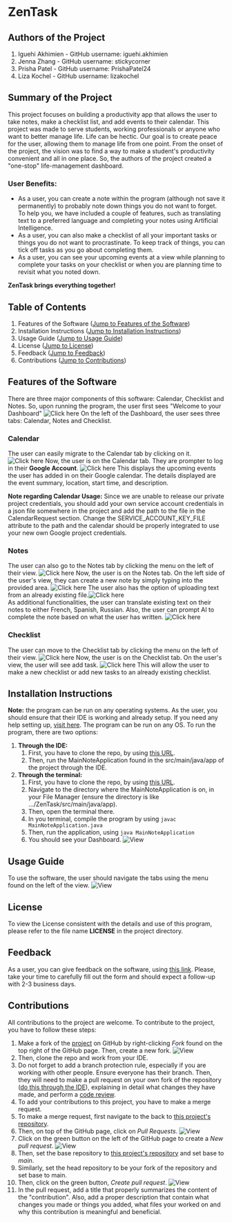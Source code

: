 # ZenTask

## Authors of the Project 
1. Iguehi Akhimien - GitHub username: iguehi.akhimien
2. Jenna Zhang - GitHub username: stickycorner 
3. Prisha Patel - GitHub username: PrishaPatel24
4. Liza Kochel - GitHub username: lizakochel

## Summary of the Project
This project focuses on building a productivity app that allows the user to take notes, make a checklist list, and add events to their calendar.
This project was made to serve students, working professionals or anyone who want to better manage life.
Life can be hectic. Our goal is to create peace for the user, allowing them to manage life from one point. 
From the onset of the project, the vision was to find a way to make a student's productivity convenient and all in one place.
So, the authors of the project created a "one-stop" life-management dashboard. 

### User Benefits:
* As a user, you can create a note within the program (although not save it permanently) to probably note down things you do not want to forget. 
To help you, we have included a couple of features, such as translating text to a preferred language and completing your notes using Artificial Intelligence.
* As a user, you can also make a checklist of all your important tasks or things you do not want to procrastinate.
To keep track of things, you can tick off tasks as you go about completing them.
* As a user, you can see your upcoming events at a view while planning to complete your tasks on your checklist or when you are planning time to revisit what you noted down. 

**ZenTask brings everything together!**

## Table of Contents
1. Features of the Software ([Jump to Features of the Software](#features-of-the-software))
2. Installation Instructions ([Jump to Installation Instructions](#installation-instructions))
3. Usage Guide ([Jump to Usage Guide](#usage-guide))
4. License ([Jump to License](#license))
5. Feedback ([Jump to Feedback](#feedback))
6. Contributions ([Jump to Contributions](#contributions))


## Features of the Software
There are three major components of this software: Calendar, Checklist and Notes.
So, upon running the program, the user first sees "Welcome to your Dashboard" 
![Click here](images/dashboard.png)
On the left of the Dashboard, the user sees three tabs: Calendar, Notes and Checklist.

### Calendar
The user can easily migrate to the Calendar tab by clicking on it. 
![Click here](images/navigate_calendar.png)
Now, the user is on the Calendar tab. They are prompter to log in their __Google Account__. 
![Click here](images/view_calendar.png)
This displays the upcoming events the user has added in on their Google calendar.
The details displayed are the event summary, location, start time, and description.

__Note regarding Calendar Usage:__ Since we are unable to release our private project credentials, you should add your
own service account credentials in a json file somewhere in the project and add the path to the file in the CalendarRequest section.
Change the SERVICE_ACCOUNT_KEY_FILE attribute to the path and the calendar should be properly
integrated to use your new own Google project credentials.

### Notes
The user can also go to the Notes tab by clicking the menu on the left of their view. 
![Click here](images/navigate_notes.png)
Now, the user is on the Notes tab.
On the left side of the user's view, they can create a new note by simply typing into the provided area. ![Click here](images/create-note.png)
The user also has the option of uploading text from an already existing file.![Click here](images/uploadnote.png)  
As additional functionalities, the user can translate existing text on their notes to either French, Spanish, Russian.
Also, the user can prompt AI to complete the note based on what the user has written. 
![Click here](images/translateandAI.png)

### Checklist
The user can move to the Checklist tab by clicking the menu on the left of their view. 
![Click here](images/navigate_checklist.png)
Now, the user is on the Checklist tab. 
On the user's view, the user will see add task. 
![Click here](images/view_checklist.png)
This will allow the user to make a new checklist or add new tasks to an already existing checklist.


## Installation Instructions
__Note:__ the program can be run on any operating systems.
As the user, you should ensure that their IDE is working and already setup. If you need any help setting up, 
[visit here](https://www.jetbrains.com/help/idea/getting-started.html). The program can be run on any OS.
To run the program, there are two options:
1. __Through the IDE:__
   1. First, you have to clone the repo, by using [this URL](https://github.com/PrishaPatel24/ZenTask.git).  
   2. Then, run the MainNoteApplication found in the src/main/java/app of the project through the IDE.
2. __Through the terminal:__
   1. First, you have to clone the repo, by using [this URL](https://github.com/PrishaPatel24/ZenTask.git). 
   2. Navigate to the directory where the MainNoteApplication is on, in your File Manager 
   (ensure the directory is like .../ZenTask/src/main/java/app). 
   3. Then, open the terminal there. 
   4. In you terminal, compile the program by using `javac MainNoteApplication.java`
   5. Then, run the application, using `java MainNoteApplication`
   6. You should see your Dashboard. 
    ![View](images/dashboard.png)

## Usage Guide
To use the software, the user should navigate the tabs using the menu found on the left of the view. 
![View](images/menu.png)

## License
To view the License consistent with the details and use of this program, please refer to the file name **LICENSE** in the project directory.

## Feedback
As a user, you can give feedback on the software, using [this link](https://forms.gle/mA2Q9dh3G84v8RdW7).
Please, take your time to carefully fill out the form and should expect a follow-up with 2-3 business days.

## Contributions
All contributions to the project are welcome.
To contribute to the project, you have to follow these steps:
1. Make a fork of the [project](https://github.com/PrishaPatel24/ZenTask) on GitHub by right-clicking _Fork_ found on the top right of the GitHub page.
Then, create a new fork.  ![View](images/create-fork.png)
2. Then, clone the repo and work from your IDE.
3. Do not forget to add a branch protection rule, especially if you are working with other people. Ensure everyone has their branch. 
Then, they will need to make a pull request on your own fork of the repository ([do this through the IDE](https://www.jetbrains.com/help/idea/work-with-github-pull-requests.html#create-pull-request)), 
explaining in detail what changes they have made, and perform a [code review](https://swimm.io/learn/code-reviews/ultimate-10-step-code-review-checklist).
4. To add your contributions to this project, you have to make a merge request. 
5. To make a merge request, first navigate to the back to [this project's repository](https://github.com/PrishaPatel24/ZenTask).
6. Then, on top of the GitHub page, click on _Pull Requests_. ![View](images/pull-request.png)
7. Click on the green button on the left of the GitHub page to create a _New pull request_.  ![View](images/new-pull-request.png)
8. Then, set the base repository to [this project's repository](https://github.com/PrishaPatel24/ZenTask) and set base to _main_.
9. Similarly, set the head repository to be your fork of the repository and set base to main.
10. Then, click on the green button, _Create pull request_.  ![View](images/create-pull-request.png)
11. In the pull request, add a title that properly summarizes the content of the "contribution". 
Also, add a proper description that contain what changes you made or things you added, what files your worked on and why this contribution is meaningful and beneficial. 
